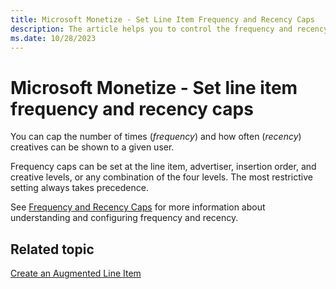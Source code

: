 ```yaml
---
title: Microsoft Monetize - Set Line Item Frequency and Recency Caps
description: The article helps you to control the frequency and recency of creatives shown to a user by setting caps at different levels—line item, advertiser, insertion order, and creative. 
ms.date: 10/28/2023
---
```


# Microsoft Monetize - Set line item frequency and recency caps

You can cap the number of times (*frequency*) and how often (*recency*) creatives can be shown to a given user.

Frequency caps can be set at the line item, advertiser, insertion order, and creative levels, or any combination of the four levels. The most restrictive setting always takes precedence.

See [Frequency and Recency Caps](frequency-and-recency-caps.md) for more information about understanding and configuring frequency and recency.

## Related topic

[Create an Augmented Line Item](create-an-augmented-line-item-ali.md)